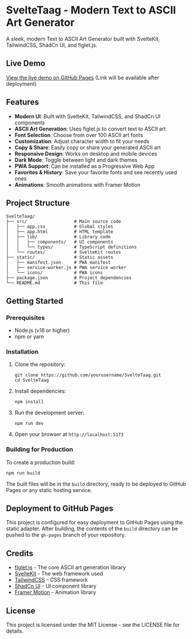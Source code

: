 # SvelteTaag - Modern Text to ASCII Art Generator

A sleek, modern Text to ASCII Art Generator built with SvelteKit, TailwindCSS, ShadCn UI, and figlet.js.

## Live Demo

[View the live demo on GitHub Pages](#) (Link will be available after deployment)

## Features

- **Modern UI**: Built with SvelteKit, TailwindCSS, and ShadCn UI components
- **ASCII Art Generation**: Uses figlet.js to convert text to ASCII art
- **Font Selection**: Choose from over 100 ASCII art fonts
- **Customization**: Adjust character width to fit your needs
- **Copy & Share**: Easily copy or share your generated ASCII art
- **Responsive Design**: Works on desktop and mobile devices
- **Dark Mode**: Toggle between light and dark themes
- **PWA Support**: Can be installed as a Progressive Web App
- **Favorites & History**: Save your favorite fonts and see recently used ones
- **Animations**: Smooth animations with Framer Motion

## Project Structure

```
SvelteTaag/
├── src/                  # Main source code
│   ├── app.css           # Global styles
│   ├── app.html          # HTML template
│   ├── lib/              # Library code
│   │   ├── components/   # UI components
│   │   └── types/        # TypeScript definitions
│   └── routes/           # SvelteKit routes
├── static/               # Static assets
│   ├── manifest.json     # PWA manifest
│   ├── service-worker.js # PWA service worker
│   └── icons/            # PWA icons
├── package.json          # Project dependencies
└── README.md             # This file
```

## Getting Started

### Prerequisites

- Node.js (v18 or higher)
- npm or yarn

### Installation

1. Clone the repository:
   ```
   git clone https://github.com/yourusername/SvelteTaag.git
   cd SvelteTaag
   ```

2. Install dependencies:
   ```
   npm install
   ```

3. Run the development server:
   ```
   npm run dev
   ```

4. Open your browser at `http://localhost:5173`

### Building for Production

To create a production build:

```
npm run build
```

The built files will be in the `build` directory, ready to be deployed to GitHub Pages or any static hosting service.

## Deployment to GitHub Pages

This project is configured for easy deployment to GitHub Pages using the static adapter. After building, the contents of the `build` directory can be pushed to the `gh-pages` branch of your repository.

## Credits

- [figlet.js](https://github.com/patorjk/figlet.js) - The core ASCII art generation library
- [SvelteKit](https://kit.svelte.dev/) - The web framework used
- [TailwindCSS](https://tailwindcss.com/) - CSS framework
- [ShadCn UI](https://ui.shadcn.com/) - UI component library
- [Framer Motion](https://www.framer.com/motion/) - Animation library

## License

This project is licensed under the MIT License - see the LICENSE file for details. 